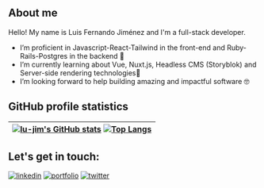 ## About me


 Hello! My name is Luis Fernando Jiménez and I'm a full-stack developer.
-  I’m proficient in Javascript-React-Tailwind in the front-end and Ruby-Rails-Postgres in the backend 💪
-  I’m currently learning about Vue, Nuxt.js, Headless CMS (Storyblok) and Server-side rendering technologies🌱
- I’m looking forward to help building amazing and impactful software 🤓


## GitHub profile statistics 
 [![lu-jim's GitHub stats](https://github-readme-stats.vercel.app/api?username=lu-jim&show_icons=true&theme=aura_dark)](https://github.com/lu-jim/github-readme-stats) [![Top Langs](https://github-readme-stats.vercel.app/api/top-langs/?username=lu-jim&layout=compact&theme=aura_dark)](https://github.com/lu-jim/github-readme-stats)   |
:-: |

## Let's get in touch:
[![linkedin](https://img.shields.io/badge/linkedin-0A66C2?style=for-the-badge&logo=linkedin&logoColor=white)](https://www.linkedin.com/in/lu-jim/) [![portfolio](https://img.shields.io/badge/my_portfolio-fec601?style=for-the-badge&logo=ko-fi&logoColor=white)](lujim.netlify.app/) [![twitter](https://img.shields.io/badge/twitter-1DA1F2?style=for-the-badge&logo=twitter&logoColor=white)](https://twitter.com/cathella9)

